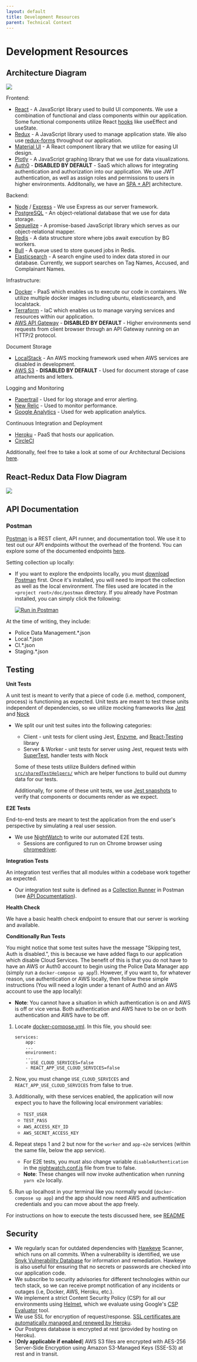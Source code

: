 ```yaml
---
layout: default
title: Development Resources
parent: Technical Context
---
```

# Development Resources
## Architecture Diagram
![](../assets/images/pdm_architecture_diagram.png)

Frontend:
* [React](https://reactjs.org/) - A JavaScript library used to build UI components. We use a combination of functional and class 
components within our application. Some functional components utilize React [hooks](https://reactjs.org/docs/hooks-overview.html) like useEffect and useState.
* [Redux](https://redux.js.org/) - A JavaScript library used to manage application state. We also use [redux-forms](https://redux-form.com/8.3.0/docs/api/) throughout our application.
* [Material UI](https://material-ui.com/) - A React component library that we utilize for easing UI design.
* [Plotly](https://plotly.com/javascript/) - A JavaScript graphing library that we use for data visualizations.
* [Auth0](https://auth0.com/) - **DISABLED BY DEFAULT** - SaaS which allows for integrating authentication and authorization into our application. 
We use JWT authentication, as well as assign roles and permissions to users in higher environments. Additonally, we have an [SPA + API](https://auth0.com/docs/architecture-scenarios/spa-api)
architecture.

Backend:
* [Node](https://nodejs.org/en/) / [Express](https://expressjs.com/) - We use Express as our server framework.
* [PostgreSQL](https://www.postgresql.org/) - An object-relational database that we use for data storage.
* [Sequelize](https://sequelize.org/v5/) - A promise-based JavaScript library which serves as our object-relational mapper.
* [Redis](https://redis.io/) - A data structure store where jobs await execution by BG workers.
* [Bull](https://optimalbits.github.io/bull/) - A queue used to store queued jobs in Redis.
* [Elasticsearch](https://www.elastic.co/elasticsearch/) - A search engine used to index data stored in our database. Currently, we support searches on Tag Names, Accused, and Complainant Names. 
 
Infrastructure:
* [Docker](https://www.docker.com/) - PaaS which enables us to execute our code in containers. We utilize multiple docker images including ubuntu, elasticsearch, and localstack.
* [Terraform](https://www.terraform.io/) - IaC which enables us to manage varying services and resources within our application.
* [AWS API Gateway](https://aws.amazon.com/api-gateway/#:~:text=Amazon%20API%20Gateway%20is%20a,secure%20APIs%20at%20any%20scale.&text=Using%20API%20Gateway%2C%20you%20can,time%20two%2Dway%20communication%20applications.) - **DISABLED BY DEFAULT** -
Higher environments send requests from client browser through an API Gateway running on an HTTP/2 protocol.

Document Storage
* [LocalStack](https://localstack.cloud/) - An AWS mocking framework used when AWS services are disabled in development.
* [AWS S3](https://aws.amazon.com/s3/) - **DISABLED BY DEFAULT** - Used for document storage of case attachments and letters.

Logging and Monitoring
* [Papertrail](https://www.papertrail.com/) - Used for log storage and error alerting.
* [New Relic](https://newrelic.com/) - Used to monitor performance.
* [Google Analytics](https://analytics.google.com/analytics/web/provision/#/provision) - Used for web application analytics.

Continuous Integration and Deployment
* [Heroku](https://www.heroku.com/) - PaaS that hosts our application.
* [CircleCI](https://circleci.com/)

Additionally, feel free to take a look at some of our Architectural Decisions [here](https://github.com/PublicDataWorks/police_data_manager/tree/master/doc/adr).

## React-Redux Data Flow Diagram
![](../assets/images/data_flow.png)

## API Documentation
### Postman
[Postman](https://www.postman.com/postman/) is a REST client, API runner, and documentation tool. We use it 
to test out our API endpoints without the overhead of the frontend. You can explore some of the documented endpoints [here](https://documenter.getpostman.com/view/9553211/TWDUqdn1).

Setting collection up locally: 
* If you want to explore the endpoints locally, you must [download Postman](https://www.google.com/url?q=https%3A%2F%2Fwww.postman.com%2Fdownloads%2F&sa=D&sntz=1&usg=AFQjCNGNCmoiHMIEgBbM7x_gB1sxfChi3g) first. 
Once it's installed, you will need to import the collection as well as the local environment. The files used are located in the `<project root>/doc/postman` directory.
If you already have Postman installed, you can simply click the following:
 
    [![Run in Postman](https://run.pstmn.io/button.svg)](https://app.getpostman.com/run-collection/ec8033f0f806e39f166c)

At the time of writing, they include:
* Police Data Management.*.json
* Local.*.json
* CI.*.json
* Staging.*.json

## Testing
**Unit Tests**

A unit test is meant to verify that a piece of code (i.e. method, component, process) is functioning as expected. Unit tests are meant to test
these units independent of dependencies, so we utilize mocking frameworks like [Jest](https://jestjs.io/docs/en/getting-started) and [Nock](https://github.com/nock)
*  We split our unit test suites into the following categories: 
    * Client - unit tests for client using Jest, [Enzyme](https://enzymejs.github.io/enzyme/), and [React-Testing](https://testing-library.com/docs/react-testing-library/intro/) library
    * Server & Worker - unit tests for server using Jest, request tests with [SuperTest](https://www.google.com/url?q=https%3A%2F%2Fgithub.com%2Fvisionmedia%2Fsupertest&sa=D&sntz=1&usg=AFQjCNGUe1lAcWNPyBtnhD4TSFhiVjK3RA),
    handler tests with Nock

    Some of these tests utilize Builders defined within [`src/sharedTestHelpers/`](https://github.com/PublicDataWorks/police_data_manager/tree/master/src/sharedTestHelpers) which are helper functions 
    to build out dummy data for our tests. 
    
    Additionally, for some of these unit tests, we use [Jest snapshots](https://jestjs.io/docs/en/snapshot-testing) to verify that components or documents render as we expect.
    
**E2E Tests**

End-to-end tests are meant to test the application from the end user's perspective by simulating a real user session.
* We use [NightWatch](https://nightwatchjs.org/guide/using-nightwatch/writing-tests.html) to write our automated E2E tests.
    * Sessions are configured to run on Chrome browser using [chromedriver](https://chromedriver.chromium.org/).

**Integration Tests**

An integration test verifies that all modules within a codebase work together as expected.
* Our integration test suite is defined as a [Collection Runner](https://learning.postman.com/docs/running-collections/intro-to-collection-runs/) 
in Postman (see [API Documentation](https://publicdataworks.github.io/pdm-docs/technical-context/development-resources.html#api-documentation)).

**Health Check**

We have a basic health check endpoint to ensure that our server is working and available.

**Conditionally Run Tests**

You might notice that some test suites have the message "Skipping test, Auth is disabled.", this is because we have added flags to our application which
disable Cloud Services. The benefit of this is that you do not have to have an AWS or Auth0 account to begin using the Police Data Manager app (simply run a `docker-compose up app`!).
However, if you want to, for whatever reason, use authentication or AWS locally, then follow these simple instructions
(You will need a login under a tenant of Auth0 and an AWS account to use the app locally):

* **Note**: You cannot have a situation in which authentication is on and AWS is off or vice versa. Both authentication and AWS have to be on or both authentication and AWS have to be off.

1. Locate [docker-compose.yml](https://github.com/PublicDataWorks/police_data_manager/blob/master/docker-compose.yml). In this file, you should see:

    ```
    services:
        app:
        ...
        environment:
        ...
        - USE_CLOUD_SERVICES=false
        - REACT_APP_USE_CLOUD_SERVICES=false
    ```

2. Now, you must change `USE_CLOUD_SERVICES` and `REACT_APP_USE_CLOUD_SERVICES` from false to true.

3. Additionally, with these services enabled, the application will now expect you to have the following local environment variables:
    * `TEST_USER`
    * `TEST_PASS`
    * `AWS_ACCESS_KEY_ID`
    * `AWS_SECRET_ACCESS_KEY`

4. Repeat steps 1 and 2 but now for the `worker` and `app-e2e`  services (within the same file, below the app service). 
    * For E2E tests, you must also change variable `disableAuthentication` in the [nightwatch.conf.js](https://github.com/PublicDataWorks/police_data_manager/blob/master/e2e/nightwatch.conf.js) file from true to false.
    * **Note**: These changes will now invoke authentication when running `yarn e2e` locally.
5. Run up localhost in your terminal like you normally would (`docker-compose up app`) and the app should now need AWS and authentication credentials and you can move about the app freely.

For instructions on how to execute the tests discussed here, see [README](https://github.com/PublicDataWorks/police_data_manager/blob/master/README.md)

## Security
* We regularly scan for outdated dependencies with [Hawkeye](https://github.com/hawkeyesec/scanner-cli) 
Scanner, which runs on all commits. When a vulnerability is identified, we use [Snyk Vulnerability Database](https://snyk.io/vuln)
for information and remediation. Hawkeye is also useful for ensuring that no secrets or passwords are
checked into our application code. 
* We subscribe to security advisories for different technologies within our tech stack, so we
can receive prompt notification of any incidents or outages (i.e, Docker, AWS, Heroku, etc.).
* We implement a strict Content Security Policy (CSP) for all our environments using [Helmet](https://www.npmjs.com/package/helmet),
which we evaluate using Google's [CSP Evaluator](https://csp-evaluator.withgoogle.com/) tool.
* We use SSL for encryption of request/response. [SSL certificates are automatically
managed and renewed by Heroku](https://devcenter.heroku.com/articles/understanding-ssl-on-heroku).
* Our Postgres database is encrypted at rest (provided by hosting on Heroku).
* [**Only applicable if enabled**] AWS S3 files are encrypted with AES-256 Server-Side Encryption using Amazon S3-Managed Keys (SSE-S3) at rest and in transit.
